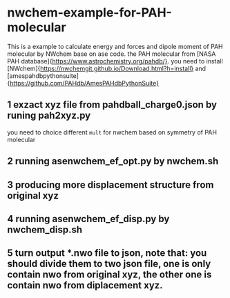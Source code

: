 # nwchem-example-for-PAH-molecular
This is a example to calculate energy and forces and dipole moment of PAH molecular by NWchem base on ase code. the PAH molecular from [NASA PAH database]{https://www.astrochemistry.org/pahdb/}.
you need to install [NWchem]{https://nwchemgit.github.io/Download.html?h=install} and [amespahdbpythonsuite]{https://github.com/PAHdb/AmesPAHdbPythonSuite} 

## 1 exzact xyz file from pahdball_charge0.json by runing pah2xyz.py  
you need to choice different `mult` for nwchem based on symmetry of PAH molecular
## 2 running asenwchem_ef_opt.py by nwchem.sh 
## 3 producing more displacement structure from original xyz
## 4 running asenwchem_ef_disp.py by nwchem_disp.sh
## 5 turn output *.nwo file to json, note that: you should divide them to two json file, one is only contain nwo from original xyz, the other one is contain nwo from diplacement xyz. 

